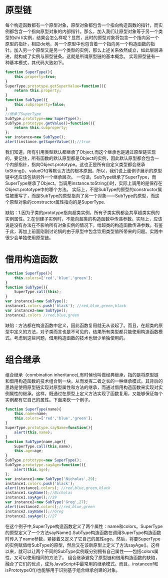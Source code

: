 # 原型链
每个构造函数都有一个原型对象，原型对象都包含一个指向构造函数的指针，而实例都包含一个指向原型对象的内部指针。那么，加入我们让原型对象等于另一个类型的shi li实例，结果会怎么样呢？显然，此时的原型对象将包含一个指向另一个原型的指针，相应de地，另一个原型中也包含着一个指向另一个构造函数的指针。加入另一个原型又是另一个类型的实例，那么上述关系依然成立，如此层层递进，就构成了实例与原型链条。这就是所谓原型链的基本概念。
实现原型链有一种基本模式，其代码大致如下。
```javascript
function SuperType(){
    this.property=true;
}
SuperType.prototype.getSuperValue=function(){
    return this.property;
}
function SubType(){
    this.subproperty=false;
}
//继承了SuperType
SubType.prototype=new SuperType();
SubType.prototype.getValue()=function(){
    return this.subproperty;
};
var instance=new SubType();
alert(instance.getSuperValue());//true
```
我们知道，所有引用类型默认都继承了Object,而这个继承也是通过原型链实现的。要记住，所有函数的默认原型都是Object的实例，因此默认原型都会包含一个内部指针，指向Object.prototype。这也正是所有自定义类型都会继承toString()、valueOf()等默认方法的根本原因。所以，我们说上面例子展示的原型链中还应该包括另外一个继承层次。
一句话，SubType继承了SuperType，而SuperType继承了Object。当调用instance.toString()时，实际上调用的是保存在Object.prototype中的哪个方法。
实际上，不是SubType的原型的constructor属性被重写了，而是SubType的原型指向了另一个对象——SubType的原型，而这个原型对象的constructor属性指向的是SuperType.

缺陷：1.因为子类的prototype指向超类实例，所有子类实例都会共享超类实例的实例属性。2.在创建子实例时，不能向超类的构造函数中传递参数。实际上，应该说是没有办法在不影响所有对象实例的情况下，给超类的构造函数传递参数。有鉴于此，再加上前面刚刚讨论锅的由于原型中包含饮用类型值所带来的问题。实践中很少会单独使用原型链。
# 借用构造函数
```javascript
function SuperType(){
    this.colors=['red','blue','green'];
}
function SubType(){
    SuperType.call(this);
}
var instance1=new SubType();
instance1.colors.push('black'); //red,blue,green,black
var instance2=new SubType();
instance2.colors //red,blue,green
```
缺陷：方法都在构造函数中定义，因此函数复用就无从谈起了。而且，在超类的原型中定义的方法，对子类而言也是不可见的，结果所有类型都只能使用构造函数模式。考虑到这些问题，借用构造函数的技术也很少单独使用的。
# 组合继承
组合继承（combination inheritance),有时候也叫做经典继承，指的是将原型链和借用构造函数的技术组合到一块，从而发挥二者之长的一种继承模式。其背后的思路是使用原型链实现对原型属性和方法的继承，而通过借用构造函数来实现对实例属性的继承。这样，既通过在原型上定义方法实现了函数复用，又能够保证每个实例都有它自己的属性。下面来砍一个例子。
```javascript
function SuperType(name){
    this.name=name;
    this.colors=['red','blue','green'];
}
SuperType.prototype.sayName=function(){
    alert(this.name);
}
function SubType(name,age){
    SuperType.call(this,name);
    this.age=age;
}
SubType.prototype=new SuperType();
SubType.prototype.sayAge=function(){
    alert(this.age);
};
var instance1=new SubType('Nicholas',29);
instance1.colors.push('black');
alert(instance1.colors); //red,blue,green,black
instance1.sayName();//Nicholas
instance1.sayAge();//29
var instance2=new SubType('Greg',27);
alert(instance2.colors);//red,blue,green
instance2.sayName();//Greg
instance2.sayAge();//27
```
在这个例子中,SuperType构造函数定义了两个属性：name和colors。SuperType的原型定义了一个方法sayName().SubType构造函数在调用SuperType构造函数时传入了name参数，紧接着又定义了它自己的属性age。然后，将要SuperType的实例赋值给SubType的原型，然后又在该新原型上定义了方法sayAge()。这样以来，就可以让两个不同的SubType实例既分别拥有自己属性——包括colors属性，又可以使用相同的方法了。
组合继承避免了原型链和借用构造函数的缺陷，融合了它们的优点，成为JavaScript中最常用的继承模式。而且，instanceof和isPrototypeOf()也能够用于识别基于组合继承创建的对象。